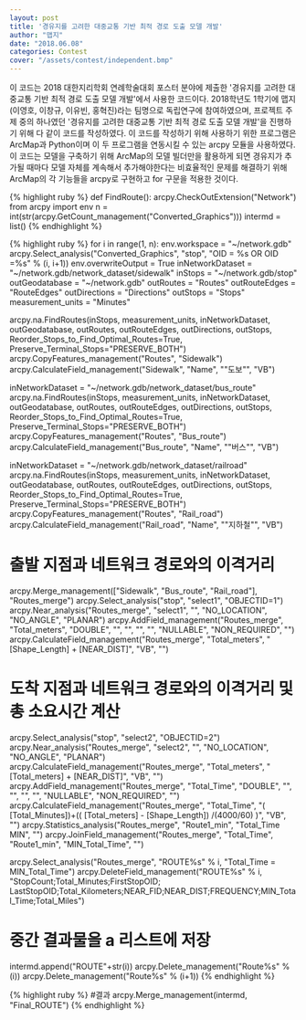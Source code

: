 ```yaml
---
layout: post
title: '경유지를 고려한 대중교통 기반 최적 경로 도출 모델 개발'
author: "맵지"
date: "2018.06.08"
categories: Contest
cover: "/assets/contest/independent.bmp"
---
```


이 코드는 2018 대한지리학회 연례학술대회 포스터 분야에 제출한 '경유지를 고려한 대중교통 기반 최적 경로 도출 모델 개발'에서 사용한 코드이다. 2018학년도 1학기에 맵지(이영호, 이창규, 이유빈, 홍혁진)라는 팀명으로 독립연구에 참여하였으며, 프로젝트 주제 중의 하나였던 '경유지를 고려한 대중교통 기반 최적 경로 도출 모델 개발'을 진행하기 위해 다 같이 코드를 작성하였다. 이 코드를 작성하기 위해 사용하기 위한 프로그램은 ArcMap과 Python이며 이 두 프로그램을 연동시킬 수 있는 arcpy 모듈을 사용하였다. 이 코드는 모델을 구축하기 위해 ArcMap의 모델 빌더만을 활용하게 되면 경유지가 추가될 때마다 모델 자체를 계속해서 추가해야한다는 비효율적인 문제를 해결하기 위해 ArcMap의 각 기능들을 arcpy로 구현하고 for 구문을 적용한 것이다.

{% highlight ruby %}
def FindRoute():
  arcpy.CheckOutExtension("Network")
  from arcpy import env
  n = int(str(arcpy.GetCount_management("Converted_Graphics")))
  intermd = list()
{% endhighlight %}

{% highlight ruby %}
for i in range(1, n):
  env.workspace = "~/network.gdb"
  arcpy.Select_analysis("Converted_Graphics", "stop", "OID = %s OR OID =%s" % (i, i+1))
  env.overwriteOutput = True
  inNetworkDataset = "~/network.gdb/network_dataset/sidewalk"
  inStops = "~/network.gdb/stop"
  outGeodatabase = "~/network.gdb"
  outRoutes = "Routes"
  outRouteEdges = "RouteEdges"
  outDirections = "Directions"
  outStops = "Stops"
  measurement_units = "Minutes"

  arcpy.na.FindRoutes(inStops, measurement_units, inNetworkDataset, outGeodatabase, outRoutes,
  outRouteEdges, outDirections, outStops, Reorder_Stops_to_Find_Optimal_Routes=True,
  Preserve_Terminal_Stops="PRESERVE_BOTH")
  arcpy.CopyFeatures_management("Routes", "Sidewalk")
  arcpy.CalculateField_management("Sidewalk", "Name", "\"도보\"", "VB")

  inNetworkDataset = "~/network.gdb/network_dataset/bus_route"
  arcpy.na.FindRoutes(inStops, measurement_units, inNetworkDataset, outGeodatabase, outRoutes,
  outRouteEdges, outDirections, outStops, Reorder_Stops_to_Find_Optimal_Routes=True,
  Preserve_Terminal_Stops="PRESERVE_BOTH")
  arcpy.CopyFeatures_management("Routes", "Bus_route")
  arcpy.CalculateField_management("Bus_route", "Name", "\"버스\"", "VB")

  inNetworkDataset = "~/network.gdb/network_dataset/railroad"
  arcpy.na.FindRoutes(inStops, measurement_units, inNetworkDataset, outGeodatabase, outRoutes,
  outRouteEdges, outDirections, outStops, Reorder_Stops_to_Find_Optimal_Routes=True,
  Preserve_Terminal_Stops="PRESERVE_BOTH")
  arcpy.CopyFeatures_management("Routes", "Rail_road")
  arcpy.CalculateField_management("Rail_road", "Name", "\"지하철\"", "VB")

  # 출발 지점과 네트워크 경로와의 이격거리
  arcpy.Merge_management(["Sidewalk", "Bus_route", "Rail_road"], "Routes_merge")
  arcpy.Select_analysis("stop", "select1", "OBJECTID=1")
  arcpy.Near_analysis("Routes_merge", "select1", "", "NO_LOCATION", "NO_ANGLE", "PLANAR")
  arcpy.AddField_management("Routes_merge", "Total_meters", "DOUBLE", "", "", "", "", "NULLABLE",
  "NON_REQUIRED", "")
  arcpy.CalculateField_management("Routes_merge", "Total_meters", "[Shape_Length] + [NEAR_DIST]",
  "VB", "")

  # 도착 지점과 네트워크 경로와의 이격거리 및 총 소요시간 계산
  arcpy.Select_analysis("stop", "select2", "OBJECTID=2") 
  arcpy.Near_analysis("Routes_merge", "select2", "", "NO_LOCATION", "NO_ANGLE", "PLANAR")
  arcpy.CalculateField_management("Routes_merge", "Total_meters", "[Total_meters] + [NEAR_DIST]",
  "VB", "")
  arcpy.AddField_management("Routes_merge", "Total_Time", "DOUBLE", "", "", "", "", "NULLABLE",
  "NON_REQUIRED", "")
  arcpy.CalculateField_management("Routes_merge", "Total_Time",
  "( [Total_Minutes])+(( [Total_meters] - [Shape_Length]) /(4000/60) )", "VB", "")
  arcpy.Statistics_analysis("Routes_merge", "Route1_min", "Total_Time MIN", "")
  arcpy.JoinField_management("Routes_merge", "Total_Time", "Route1_min", "MIN_Total_Time", "")

  arcpy.Select_analysis("Routes_merge", "ROUTE%s" % i, "Total_Time = MIN_Total_Time")
  arcpy.DeleteField_management("ROUTE%s" % i, "StopCount;Total_Minutes;FirstStopOID;
  LastStopOID;Total_Kilometers;NEAR_FID;NEAR_DIST;FREQUENCY;MIN_Total_Time;Total_Miles")

  # 중간 결과물을 a 리스트에 저장
  intermd.append("ROUTE"+str(i))
  arcpy.Delete_management("Route%s" % (i))
  arcpy.Delete_management("Route%s" % (i+1))
{% endhighlight %}

{% highlight ruby %}
  #결과
  arcpy.Merge_management(intermd, "Final_ROUTE")
{% endhighlight %}
